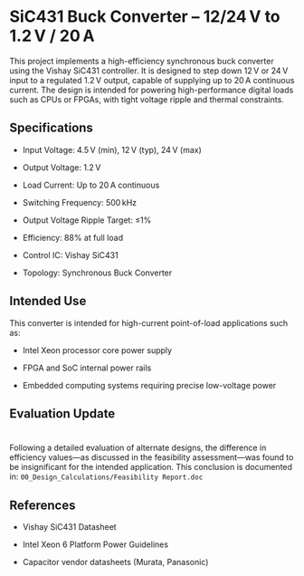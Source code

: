 # SiC431 Buck Converter – 12/24 V to 1.2 V / 20 A
 

This project implements a high-efficiency synchronous buck converter using the Vishay SiC431 controller. It is designed to step down 12 V or 24 V input to a regulated 1.2 V output, capable of supplying up to 20 A continuous current. The design is intended for powering high-performance digital loads such as CPUs or FPGAs, with tight voltage ripple and thermal constraints.



## Specifications
 

 - Input Voltage: 4.5 V (min), 12 V (typ), 24 V (max)  

 - Output Voltage: 1.2 V  

 - Load Current: Up to 20 A continuous  

 - Switching Frequency: 500 kHz  

 - Output Voltage Ripple Target: ≤1%  

 - Efficiency: 88% at full load  

 - Control IC: Vishay SiC431  

 - Topology: Synchronous Buck Converter



## Intended Use



This converter is intended for high-current point-of-load applications such as:

 - Intel Xeon processor core power supply

 - FPGA and SoC internal power rails

 - Embedded computing systems requiring precise low-voltage power


## Evaluation Update

# 

Following a detailed evaluation of alternate designs, the difference in efficiency values—as discussed in the feasibility assessment—was found to be insignificant for the intended application. This conclusion is documented in: `00_Design_Calculations/Feasibility Report.doc`



## References

 - Vishay SiC431 Datasheet  

 - Intel Xeon 6 Platform Power Guidelines  

 - Capacitor vendor datasheets (Murata, Panasonic)



